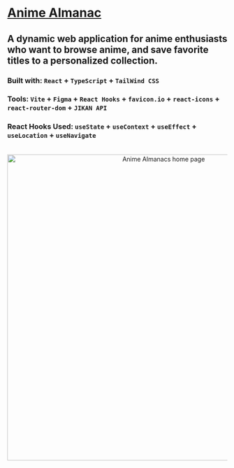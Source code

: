 # [Anime Almanac](https://anime-almanac.vercel.app/)

## A dynamic web application for anime enthusiasts who want to browse anime, and save favorite titles to a personalized collection.

### Built with: `React` + `TypeScript` + `TailWind CSS`
### Tools: `Vite` + `Figma` + `React Hooks` + `favicon.io` + `react-icons` + `react-router-dom` + `JIKAN API`
### React Hooks Used: `useState` + `useContext` + `useEffect` + `useLocation` + `useNavigate`

<br/>
<div align="center">
  <a href="https://anime-almanac.vercel.app/">
    <img src="https://github.com/user-attachments/assets/e4cf496a-7868-49cc-a625-b40ee34766af" alt="Anime Almanacs home page" width="700" />
  </a>
</div>


